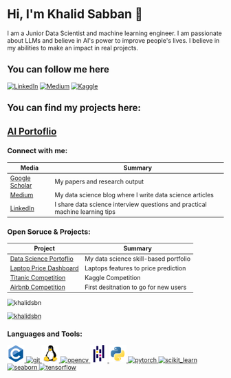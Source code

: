<h1 align="left">Hi, I'm Khalid Sabban 👋</h1> 
I am a Junior Data Scientist and machine learning engineer. I am passionate about LLMs and believe in AI's power to improve people's lives. I believe in my abilities to make an impact in real projects.

## You can follow me here ##
[![LinkedIn](https://img.shields.io/badge/linkedin-%230077B5.svg?style=for-the-badge&logo=linkedin&logoColor=white)](https://www.linkedin.com/in/khalidsabban/)
[![Medium](https://img.shields.io/badge/Medium-12100E?style=for-the-badge&logo=medium&logoColor=white)](https://medium.com/@khalidsabban)
[![Kaggle](https://img.shields.io/badge/Kaggle-035a7d?style=for-the-badge&logo=kaggle&logoColor=white)](https://www.kaggle.com/khalidsabban)


## You can find my projects here: ##
## [AI Portoflio]([https://github.com/khalidsbn/AI-Portofolio]) ##



<h3 align="left">Connect with me:</h3>

| Media  | Summary |
| ------------- | ------------- |
|[Google Scholar](https://scholar.google.com/citations?hl=en&user=0IlhjBcAAAAJ&view_op=list_works&gmla=ANZ5fUMqlV1odJ-8UHPfnqYc3o1ud3etpzc-CfZusJhUUgvUCqUP7jbI-XM9SYHiG_nn5oc7_5TQzSbSKCE-hFYZ) | My papers and research output |
| [Medium ](https://medium.com/@khalidsabban)  | My data science blog where I write data science articles   |
| [LinkedIn ](https://www.linkedin.com/in/khalidsabban/)  | I share data science interview questions and practical machine learning tips|

<h3 align="left"> Open Soruce & Projects:</h3>

| Project  | Summary |
| ------------- | ------------- |
| [Data Science Portoflio](https://github.com/khalidsbn/) |My data science skill-based portfolio |
| [Laptop Price Dashboard](https://github.com/khalidsbn/Laptop-Price-Predictor)   | Laptops features to price prediction |
| [Titanic Competition](https://github.com/khalidsbn/Survived-prediction) | Kaggle Competition |
| [Airbnb Competition](https://github.com/khalidsbn/Users-destination)  | First desitnation to go for new users |


<p align="left"> <img src="https://komarev.com/ghpvc/?username=khalidsbn&label=Profile%20views&color=0e75b6&style=flat" alt="khalidsbn" /> </p>

<p align="left"> <a href="https://github.com/ryo-ma/github-profile-trophy"><img src="https://github-profile-trophy.vercel.app/?username=khalidsbn" alt="khalidsbn" /></a> </p>


<h3 align="left">Languages and Tools:</h3>
<p align="left"> <a href="https://www.cprogramming.com/" target="_blank" rel="noreferrer"> <img src="https://raw.githubusercontent.com/devicons/devicon/master/icons/c/c-original.svg" alt="c" width="40" height="40"/> </a> <a href="https://git-scm.com/" target="_blank" rel="noreferrer"> <img src="https://www.vectorlogo.zone/logos/git-scm/git-scm-icon.svg" alt="git" width="40" height="40"/> </a> <a href="https://www.linux.org/" target="_blank" rel="noreferrer"> <img src="https://raw.githubusercontent.com/devicons/devicon/master/icons/linux/linux-original.svg" alt="linux" width="40" height="40"/> </a> <a href="https://opencv.org/" target="_blank" rel="noreferrer"> <img src="https://www.vectorlogo.zone/logos/opencv/opencv-icon.svg" alt="opencv" width="40" height="40"/> </a> <a href="https://pandas.pydata.org/" target="_blank" rel="noreferrer"> <img src="https://raw.githubusercontent.com/devicons/devicon/2ae2a900d2f041da66e950e4d48052658d850630/icons/pandas/pandas-original.svg" alt="pandas" width="40" height="40"/> </a> <a href="https://www.python.org" target="_blank" rel="noreferrer"> <img src="https://raw.githubusercontent.com/devicons/devicon/master/icons/python/python-original.svg" alt="python" width="40" height="40"/> </a> <a href="https://pytorch.org/" target="_blank" rel="noreferrer"> <img src="https://www.vectorlogo.zone/logos/pytorch/pytorch-icon.svg" alt="pytorch" width="40" height="40"/> </a> <a href="https://scikit-learn.org/" target="_blank" rel="noreferrer"> <img src="https://upload.wikimedia.org/wikipedia/commons/0/05/Scikit_learn_logo_small.svg" alt="scikit_learn" width="40" height="40"/> </a> <a href="https://seaborn.pydata.org/" target="_blank" rel="noreferrer"> <img src="https://seaborn.pydata.org/_images/logo-mark-lightbg.svg" alt="seaborn" width="40" height="40"/> </a> <a href="https://www.tensorflow.org" target="_blank" rel="noreferrer"> <img src="https://www.vectorlogo.zone/logos/tensorflow/tensorflow-icon.svg" alt="tensorflow" width="40" height="40"/> </a> </p>

